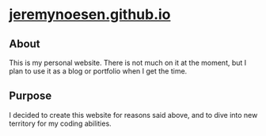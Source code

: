 # [jeremynoesen.github.io](https://jeremynoesen.github.io)

## About
This is my personal website. There is not much on it at the moment, but I plan to use it as a blog or portfolio when I get the time.

## Purpose
I decided to create this website for reasons said above, and to dive into new territory for my coding abilities.
